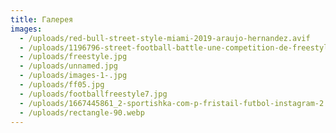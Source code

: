 ```yaml
---
title: Галерея
images:
  - /uploads/red-bull-street-style-miami-2019-araujo-hernandez.avif
  - /uploads/1196796-street-football-battle-une-competition-de-freestyle-football-a-bagnolet.jpg
  - /uploads/freestyle.jpg
  - /uploads/unnamed.jpg
  - /uploads/images-1-.jpg
  - /uploads/ff05.jpg
  - /uploads/footballfreestyle7.jpg
  - /uploads/1667445861_2-sportishka-com-p-fristail-futbol-instagram-2.png
  - /uploads/rectangle-90.webp
---
```


